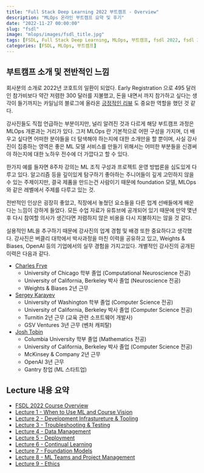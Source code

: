 ```yaml
---
title: "Full Stack Deep Learning 2022 부트캠프 - Overview"
description: "MLOps 온라인 부트캠프 요약 및 후기"
date: "2022-11-27 00:00:00"
slug: "fsdl"
image: "mlops/images/fsdl_title.jpg"
tags: [FSDL, Full Stack Deep Learning, MLOps, 부트캠프, fsdl 2022, fsdl 2022 후기, fsdl 후기, full stack deep learning 2022, 풀스택딥러닝]
categories: [FSDL, MLOps, 부트캠프]
---
```

## 부트캠프 소개 및 전반적인 느낌

회사분의 소개로 2022년 코호트의 일환이 되었다. Early Registration 으로 495 달러인 참가비보다 약간 저렴한 300 달러를 지불했고, 돈을 내면서 까지 참가하고 싶다는 생각이 들기까지는 카일님의 블로그에 올라온 [긍정적인 리뷰](https://zzsza.github.io/mlops/2019/10/06/fullstack-deeplearning-bootcamp/) 도 중요한 역할을 했던 것 같다.

강사진들도 직접 언급하는 부분이지만, 널리 알려진 것과 다르게 해당 부트캠프 과정은 MLOps 개론과는 거리가 있다. 그저 MLOps 란 기본적으로 어떤 구성을 가지며, 더 배우고 싶다면 어떠한 분야들을 더 탐색해야 하는지에 대한 소개만을 할 뿐이며, 사실 강사진이 집중하는 영역은 좋은 ML 모델 서비스를 만들기 위해서는 어떠한 부분들을 신경써야 하는지에 대한 노하우 전수에 더 가깝다고 할 수 있다. 

한가지 예를 들자면 8주차 강의는 ML 조직 구성과 프로젝트 운영 방법론을 심도있게 다루고 있다. 알고리즘 등을 깊이있게 탐구하기 좋아하는 주니어들이 깊게 고민하지 않을 수 있는 주제이지만, 결국 제품을 만드는건 사람이기 때문에 foundation 모델, MLOps 와 같은 레벨에서 주제를 다루고 있는 것.

전반적인 인상은 굉장히 좋았고, 직장에서 놓쳤던 요소들을 다른 업계 선배들에게 배운다는 느낌이 강하게 들었다. 모든 수업 자료가 유튜브에 공개되어 있기 때문에 만약 몇년 후 다시 참여할 의사가 생긴다면 저렴하지 않은 비용을 다시 지불하지는 않을 것 같다.

실용적인 ML을 추구하기 때문에 강사진의 업계 경험 및 배경 또한 중요하다고 생각했다. 강사진은 버클리 대학에서 박사과정을 마친 이력을 공유하고 있고, Weights & Biases, OpenAI 등의 기업에서의 실무 경험을 가지고있다. 개별적인 강사진의 공개된 이력은 다음과 같다.

- [Charles Frye](https://www.linkedin.com/in/charles-frye-38654abb/)
    - University of Chicago 학부 졸업 (Computational Neuroscience 전공)
    - University of California, Berkeley 박사 졸업 (Neuroscience 전공)
    - Weights & Biases 2년 근무
- [Sergey Karayev](https://www.linkedin.com/in/sergeykarayev/)
    - University of Washington 학부 졸업 (Computer Science 전공)
    - University of California, Berkeley 박사 졸업 (Computer Science 전공)
    - Turnitin 2년 근무 (교육 관련 소프트웨어 개발사)
    - GSV Ventures 3년 근무 (벤처 캐피탈)
- [Josh Tobin](https://www.linkedin.com/in/josh-tobin-4b3b10a9/)
    - Columbia University 학부 졸업 (Mathematics 전공)
    - University of California, Berkeley 박사 졸업 (Computer Science 전공)
    - McKinsey & Company 2년 근무
    - OpenAI 3년 근무
    - Gantry 창업 (ML 스타트업)

## Lecture 내용 요약

- [FSDL 2022 Course Overview](https://meme2515.github.io/mlops/fsdl/)
- [Lecture 1 - When to Use ML and Course Vision](http://meme2515.github.io/mlops/fsdl_1/)
- [Lecture 2 - Development Infrastureture & Tooling](http://meme2515.github.io/mlops/fsdl_2/)
- [Lecture 3 - Troubleshooting & Testing](http://meme2515.github.io/mlops/fsdl_3/)
- [Lecture 4 - Data Management](http://meme2515.github.io/mlops/fsdl_4/)
- [Lecture 5 - Deployment](http://meme2515.github.io/mlops/fsdl_5/)
- [Lecture 6 - Continual Learning](http://meme2515.github.io/mlops/fsdl_6/)
- [Lecture 7 - Foundation Models](http://meme2515.github.io/mlops/fsdl_7/)
- [Lecture 8 - ML Teams and Project Management](http://meme2515.github.io/mlops/fsdl_8/)
- [Lecture 9 - Ethics](http://meme2515.github.io/mlops/fsdl_9/)